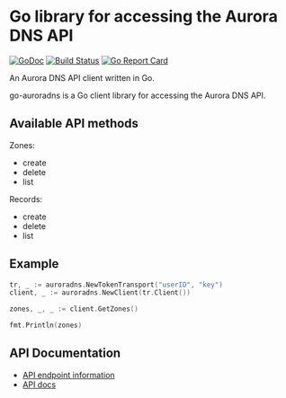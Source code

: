 # Go library for accessing the Aurora DNS API

[![GoDoc](https://godoc.org/github.com/ldez/go-auroradns?status.svg)](https://godoc.org/github.com/ldez/go-auroradns)
[![Build Status](https://travis-ci.org/ldez/go-auroradns.svg?branch=master)](https://travis-ci.org/ldez/go-auroradns)
[![Go Report Card](https://goreportcard.com/badge/github.com/ldez/go-auroradns)](https://goreportcard.com/report/github.com/ldez/go-auroradns)

An Aurora DNS API client written in Go.

go-auroradns is a Go client library for accessing the Aurora DNS API.

## Available API methods

Zones:
- create
- delete
- list

Records:
- create
- delete
- list

## Example

```go
tr, _ := auroradns.NewTokenTransport("userID", "key")
client, _ := auroradns.NewClient(tr.Client())

zones, _, _ := client.GetZones()

fmt.Println(zones)
```

## API Documentation

- [API endpoint information](https://www.pcextreme.nl/community/d/111-what-is-the-api-endpoint-for-dns-health-checks)
- [API docs](https://libcloud.readthedocs.io/en/latest/dns/drivers/auroradns.html#api-docs)
